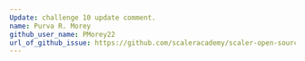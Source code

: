 ```yaml
---
Update: challenge 10 update comment.
name: Purva R. Morey
github_user_name: PMorey22
url_of_github_issue: https://github.com/scaleracademy/scaler-open-source-september-challenge/issues/237  
---
```

